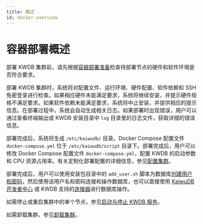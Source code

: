 ```yaml
---
title: 概述
id: docker-overview
---
```


# 容器部署概述

部署 KWDB 集群前，请先根据[容器部署准备](./before-deploy-docker.md)检查待部署节点的硬件和软件环境是否符合要求。

部署 KWDB 集群时，系统将对配置文件、运行环境、硬件配置、软件依赖和 SSH 免密登录进行检查。如果相应硬件未能满足要求，系统将继续安装，并提示硬件规格不满足要求。如果软件依赖未能满足要求，系统将中止安装，并提供相应的提示信息。在部署过程中，系统会自动生成相关日志。如果部署时出现错误，用户可以通过查看终端输出或 KWDB 安装目录中 `log` 目录里的日志文件，获取详细的错误信息。

部署完成后，系统将生成 `/etc/kaiwudb/` 目录。Docker Compose 配置文件 `docker-compose.yml` 位于 `/etc/kaiwudb/script` 目录下。部署完成后，用户可以修改 Docker Compose 配置文件 `docker-compose.yml`，配置 KWDB 的启动参数和 CPU 资源占用率。有关定制化部署配置的详细信息，参见[配置集群](./cluster-config-docker.md)。

部署完成后，用户可以使用安装包目录中的 `add_user.sh` 脚本为数据库[创建用户和密码](./user-config-docker.md)，然后使用该用户名和密码连接和操作数据库，也可以直接使用 [KaiwuDB 开发者中心](../../kaiwudb-developer-center/overview.md) 或 KWDB 支持的[连接器](../../development/overview.md)进行数据库操作。

如需停止或重启集群中的单个节点，参见[启动与停止 KWDB 服务](./local-start-stop-docker.md)。

如需卸载集群，参见[卸载集群](./uninstall-cluster-docker.md)。